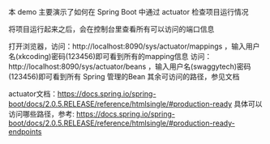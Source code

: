 本 demo 主要演示了如何在 Spring Boot 中通过 actuator 检查项目运行情况

将项目运行起来之后，会在控制台里查看所有可以访问的端口信息

打开浏览器，访问：http://localhost:8090/sys/actuator/mappings ，输入用户名(xkcoding)密码(123456)即可看到所有的mapping信息
访问：http://localhost:8090/sys/actuator/beans ，输入用户名(swaggytech)密码(123456)即可看到所有 Spring 管理的Bean
其余可访问的路径，参见文档

actuator文档：https://docs.spring.io/spring-boot/docs/2.0.5.RELEASE/reference/htmlsingle/#production-ready
具体可以访问哪些路径，参考: https://docs.spring.io/spring-boot/docs/2.0.5.RELEASE/reference/htmlsingle/#production-ready-endpoints